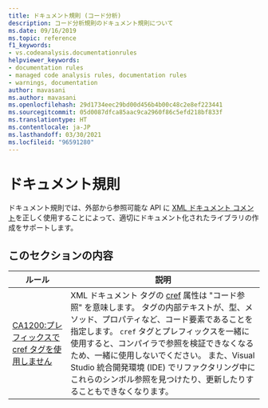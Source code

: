 ```yaml
---
title: ドキュメント規則 (コード分析)
description: コード分析規則のドキュメント規則について
ms.date: 09/16/2019
ms.topic: reference
f1_keywords:
- vs.codeanalysis.documentationrules
helpviewer_keywords:
- documentation rules
- managed code analysis rules, documentation rules
- warnings, documentation
author: mavasani
ms.author: mavasani
ms.openlocfilehash: 29d1734eec29bd00d456b4b00c48c2e8ef223441
ms.sourcegitcommit: 05d0087dfca85aac9ca2960f86c5efd218bf833f
ms.translationtype: HT
ms.contentlocale: ja-JP
ms.lasthandoff: 03/30/2021
ms.locfileid: "96591280"
---
```

# <a name="documentation-rules"></a>ドキュメント規則

ドキュメント規則では、外部から参照可能な API に [XML ドキュメント コメント](../../../csharp/codedoc.md)を正しく使用することによって、適切にドキュメント化されたライブラリの作成をサポートします。

## <a name="in-this-section"></a>このセクションの内容

| ルール | 説明 |
| - | - |
| [CA1200:プレフィックスで cref タグを使用しません](ca1200.md) | XML ドキュメント タグの [cref](../../../csharp/programming-guide/xmldoc/cref-attribute.md) 属性は "コード参照" を意味します。 タグの内部テキストが、型、メソッド、プロパティなど、コード要素であることを指定します。 `cref` タグとプレフィックスを一緒に使用すると、コンパイラで参照を検証できなくなるため、一緒に使用しないでください。 また、Visual Studio 統合開発環境 (IDE) でリファクタリング中にこれらのシンボル参照を見つけたり、更新したりすることもできなくなります。 |
